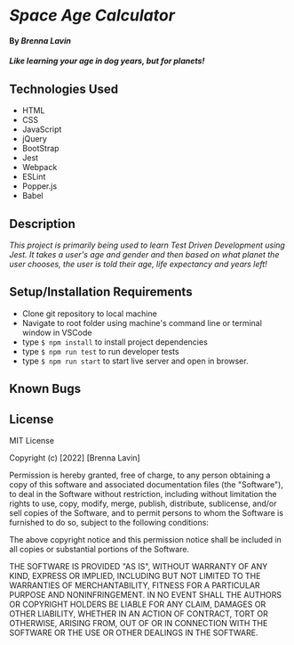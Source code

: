 # _Space Age Calculator_

#### By _**Brenna Lavin**_

#### _Like learning your age in dog years, but for planets!_

## Technologies Used

* HTML
* CSS
* JavaScript
* jQuery
* BootStrap
* Jest
* Webpack
* ESLint
* Popper.js
* Babel

## Description

_This project is primarily being used to learn Test Driven Development using Jest. It takes a user's age and gender and then based on what planet the user chooses, the user is told their age, life expectancy and years left!_

## Setup/Installation Requirements

* Clone git repository to local machine
* Navigate to root folder using machine's command line or terminal window in VSCode
* type ```$ npm install``` to install project dependencies
* type ```$ npm run test``` to run developer tests
* type ```$ npm run start``` to start live server and open in browser.
## Known Bugs



## License

MIT License

Copyright (c) [2022] [Brenna Lavin]

Permission is hereby granted, free of charge, to any person obtaining a copy
of this software and associated documentation files (the "Software"), to deal
in the Software without restriction, including without limitation the rights
to use, copy, modify, merge, publish, distribute, sublicense, and/or sell
copies of the Software, and to permit persons to whom the Software is
furnished to do so, subject to the following conditions:

The above copyright notice and this permission notice shall be included in all
copies or substantial portions of the Software.

THE SOFTWARE IS PROVIDED "AS IS", WITHOUT WARRANTY OF ANY KIND, EXPRESS OR
IMPLIED, INCLUDING BUT NOT LIMITED TO THE WARRANTIES OF MERCHANTABILITY,
FITNESS FOR A PARTICULAR PURPOSE AND NONINFRINGEMENT. IN NO EVENT SHALL THE
AUTHORS OR COPYRIGHT HOLDERS BE LIABLE FOR ANY CLAIM, DAMAGES OR OTHER
LIABILITY, WHETHER IN AN ACTION OF CONTRACT, TORT OR OTHERWISE, ARISING FROM,
OUT OF OR IN CONNECTION WITH THE SOFTWARE OR THE USE OR OTHER DEALINGS IN THE
SOFTWARE.
